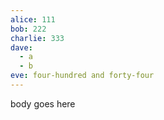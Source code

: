 ```yaml
---
alice: 111
bob: 222
charlie: 333
dave: 
  - a
  - b
eve: four-hundred and forty-four
---
```


body
goes
here
